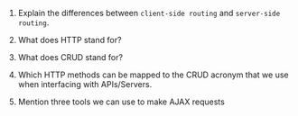 1.  Explain the differences between `client-side routing` and `server-side routing`.



1.  What does HTTP stand for?



1.  What does CRUD stand for?



1.  Which HTTP methods can be mapped to the CRUD acronym that we use when interfacing with APIs/Servers.



1.  Mention three tools we can use to make AJAX requests